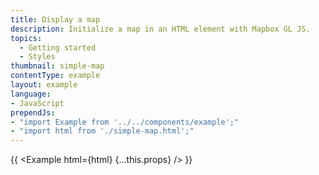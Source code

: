 ```yaml
---
title: Display a map
description: Initialize a map in an HTML element with Mapbox GL JS.
topics:
  - Getting started
  - Styles
thumbnail: simple-map
contentType: example
layout: example
language:
- JavaScript
prependJs:
- "import Example from '../../components/example';"
- "import html from './simple-map.html';"
---
```


{{ <Example html={html} {...this.props} /> }}
